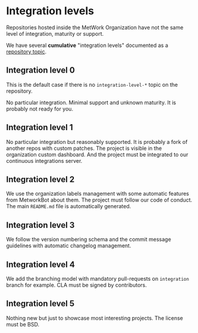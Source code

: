 # Integration levels

Repositories hosted inside the MetWork Organization have not the same level of integration, maturity or support.

We have several **cumulative** "integration levels" documented as a [repository topic](https://help.github.com/articles/about-topics/).

## Integration level 0

This is the default case if there is no `integration-level-*` topic on the repository.

No particular integration. Minimal support and unknown maturity. It is probably not ready for you.

## Integration level 1

No particular integration but reasonably supported. It is probably a fork of another repos with custom patches.
The project is visible in the organization custom dashboard. And the project must be integrated to our continuous integrations server.

## Integration level 2

We use the organization labels management with some automatic features from MetworkBot about them. The project must follow
our code of conduct. The main `README.md` file is automatically generated.

## Integration level 3

We follow the version numbering schema and the commit message guidelines with automatic changelog management.

## Integration level 4

We add the branching model with mandatory pull-requests on `integration` branch for example.
CLA must be signed by contributors.

## Integration level 5

Nothing new but just to showcase most interesting projects. The license must be BSD.
